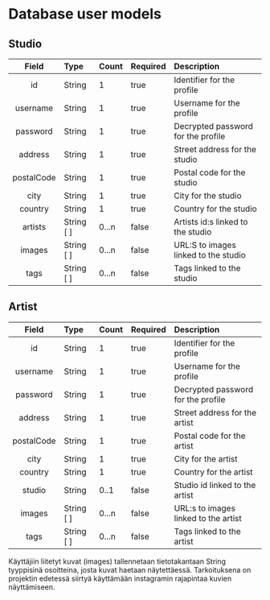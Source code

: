 # Database user models


## Studio

| Field | Type | Count | Required | Description|
| :----:|:-----| :-----| :-----|:-----|
| id | String | 1 | true |Identifier for the profile |
| username | String | 1 | true | Username for the profile |
| password | String | 1 | true | Decrypted password for the profile |
| address | String | 1 | true | Street address for the studio |
| postalCode | String | 1 | true | Postal code for the studio |
| city | String | 1 | true | City for the studio |
| country | String | 1 | true | Country for the studio |
| artists | String [ ] | 0...n | false | Artists id:s linked to the studio |
| images | String [ ] | 0...n | false | URL:S to images linked to the studio |
| tags | String [ ] | 0...n | false | Tags linked to the studio |

## Artist

| Field | Type | Count | Required | Description|
| :----:|:-----| :-----| :-----|:-----|
| id | String | 1 | true | Identifier for the profile |
| username | String | 1 | true | Username for the profile |
| password | String | 1 | true | Decrypted password for the profile |
| address | String | 1 | true | Street address for the artist |
| postalCode | String | 1 | true | Postal code for the artist |
| city | String | 1 | true | City for the artist |
| country | String | 1 | true | Country for the artist |
| studio | String  | 0..1 | false | Studio id linked to the artist |
| images | String [ ] | 0...n | false | URL:s to images linked to the artist |
| tags | String [ ] | 0...n | false | Tags linked to the artist |ta

Käyttäjiin liitetyt kuvat (images) tallennetaan tietotakantaan String tyyppisinä osoitteina, josta kuvat haetaan näytettäessä. 
Tarkoituksena on projektin edetessä siirtyä käyttämään instagramin rajapintaa kuvien näyttämiseen. 


